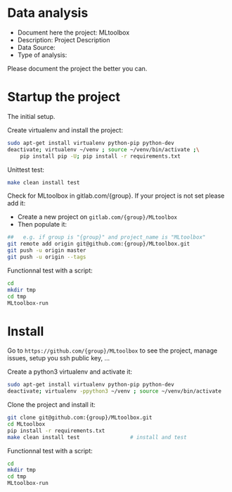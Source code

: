 # Data analysis
- Document here the project: MLtoolbox
- Description: Project Description
- Data Source:
- Type of analysis:

Please document the project the better you can.

# Startup the project

The initial setup.

Create virtualenv and install the project:
```bash
sudo apt-get install virtualenv python-pip python-dev
deactivate; virtualenv ~/venv ; source ~/venv/bin/activate ;\
    pip install pip -U; pip install -r requirements.txt
```

Unittest test:
```bash
make clean install test
```

Check for MLtoolbox in gitlab.com/{group}.
If your project is not set please add it:

- Create a new project on `gitlab.com/{group}/MLtoolbox`
- Then populate it:

```bash
##   e.g. if group is "{group}" and project_name is "MLtoolbox"
git remote add origin git@github.com:{group}/MLtoolbox.git
git push -u origin master
git push -u origin --tags
```

Functionnal test with a script:

```bash
cd
mkdir tmp
cd tmp
MLtoolbox-run
```

# Install

Go to `https://github.com/{group}/MLtoolbox` to see the project, manage issues,
setup you ssh public key, ...

Create a python3 virtualenv and activate it:

```bash
sudo apt-get install virtualenv python-pip python-dev
deactivate; virtualenv -ppython3 ~/venv ; source ~/venv/bin/activate
```

Clone the project and install it:

```bash
git clone git@github.com:{group}/MLtoolbox.git
cd MLtoolbox
pip install -r requirements.txt
make clean install test                # install and test
```
Functionnal test with a script:

```bash
cd
mkdir tmp
cd tmp
MLtoolbox-run
```
